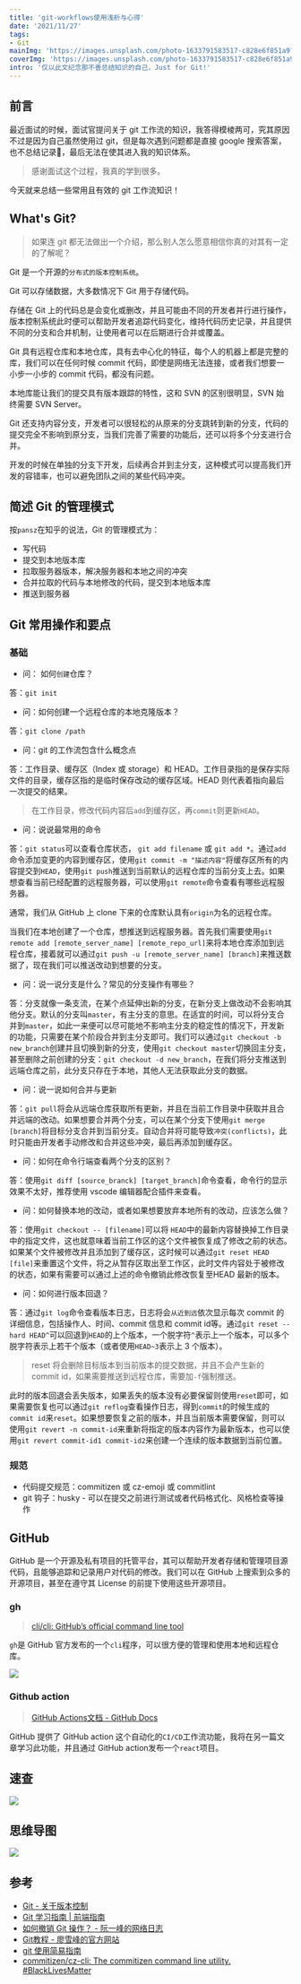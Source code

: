 ```yaml
---
title: 'git-workflows使用浅析与心得'
date: '2021/11/27'
tags:
- Git
mainImg: 'https://images.unsplash.com/photo-1633791583517-c828e6f851a9?crop=entropy&cs=tinysrgb&fit=max&fm=jpg&ixid=MnwxNjUyNjZ8MHwxfHJhbmRvbXx8fHx8fHx8fDE2MzgwMDM2MzA&ixlib=rb-1.2.1&q=80&w=1080'
coverImg: 'https://images.unsplash.com/photo-1633791583517-c828e6f851a9?crop=entropy&cs=tinysrgb&fit=max&fm=jpg&ixid=MnwxNjUyNjZ8MHwxfHJhbmRvbXx8fHx8fHx8fDE2MzgwMDM2MzA&ixlib=rb-1.2.1&q=80&w=400'
intro: '仅以此文纪念那不善总结知识的自己，Just for Git!'
---
```


## 前言

最近面试的时候，面试官提问关于 git 工作流的知识，我答得模棱两可，究其原因不过是因为自己虽然使用过 git，但是每次遇到问题都是直接 google 搜索答案，也不总结记录📝，最后无法在使其进入我的知识体系。

> 感谢面试这个过程，我真的学到很多。

今天就来总结一些常用且有效的 git 工作流知识！

## What's Git?

> 如果连 git 都无法做出一个介绍，那么别人怎么愿意相信你真的对其有一定的了解呢？

Git 是一个开源的`分布式的版本控制系统`。

Git 可以存储数据，大多数情况下 Git 用于存储代码。

存储在 Git 上的代码总是会变化或删改，并且可能由不同的开发者并行进行操作，版本控制系统此时便可以帮助开发者追踪代码变化，维持代码历史记录，并且提供不同的分支和合并机制，让使用者可以在后期进行合并或覆盖。

Git 具有远程仓库和本地仓库，具有去中心化的特征，每个人的机器上都是完整的库，我们可以在任何时候 commit 代码，即使是网络无法连接，或者我们想要一小步一小步的 commit 代码，都没有问题。

本地库能让我们的提交具有版本跟踪的特性，这和 SVN 的区别很明显，SVN 始终需要 SVN Server。

Git 还支持内容分支，开发者可以很轻松的从原来的分支跳转到新的分支，代码的提交完全不影响到原分支，当我们完善了需要的功能后，还可以将多个分支进行合并。

开发的时候在单独的分支下开发，后续再合并到主分支，这种模式可以提高我们开发的容错率，也可以避免团队之间的某些代码冲突。

## 简述 Git 的管理模式

按`pansz`在知乎的说法，Git 的管理模式为：

- 写代码
- 提交到本地版本库
- 拉取服务器版本，解决服务器和本地之间的冲突
- 合并拉取的代码与本地修改的代码，提交到本地版本库
- 推送到服务器

## Git 常用操作和要点

### 基础

- 问： 如何`创建`仓库？

答：`git init`



- 问：如何创建一个远程仓库的本地克隆版本？

答：`git clone /path`



- 问：git 的工作流包含什么概念点

答：工作目录、缓存区（Index 或 storage）和 HEAD。工作目录指的是保存实际文件的目录，缓存区指的是临时保存改动的缓存区域。HEAD 则代表着指向最后一次提交的结果。

> 在工作目录，修改代码内容后`add`到缓存区，再`commit`则更新`HEAD`。



- 问：说说最常用的命令

答：`git status`可以查看仓库状态， `git add filename` 或 `git add *`。通过`add`命令添加变更的内容到缓存区，使用`git commit -m "描述内容"`将缓存区所有的内容提交到`HEAD`，使用`git push`推送到当前默认的远程仓库的当前分支上去。如果想查看当前已经配置的远程服务器，可以使用`git remote`命令查看有哪些远程服务器。

通常，我们从 GitHub 上 clone 下来的仓库默认具有`origin`为名的远程仓库。

当我们在本地创建了一个仓库，想推送到远程服务器。首先我们需要使用`git remote add [remote_server_name] [remote_repo_url]`来将本地仓库添加到远程仓库，接着就可以通过`git push -u [remote_server_name] [branch]`来推送数据了，现在我们可以推送改动到想要的分支。



- 问：说一说分支是什么？常见的分支操作有哪些？

答：分支就像一条支流，在某个点延伸出新的分支，在新分支上做改动不会影响其他分支。默认的分支叫`master`，有主分支的意思。在适宜的时间，可以将分支合并到`master`，如此一来便可以尽可能地不影响主分支的稳定性的情况下，开发新的功能，只需要在某个阶段合并到主分支即可。我们可以通过`git checkout -b new_branch`创建并且切换到新的分支，使用`git checkout master`切换回主分支，甚至删除之前创建的分支：`git checkout -d new_branch`，在我们将分支推送到远端仓库之前，此分支只存在于本地，其他人无法获取此分支的数据。



- 问：说一说如何合并与更新

答：`git pull`将会从远端仓库获取所有更新，并且在当前工作目录中获取并且合并远端的改动。如果想要合并两个分支，可以在某个分支下使用`git merge [branch]`将目标分支合并到当前分支。自动合并将可能导致`冲突(conflicts)`，此时只能由开发者手动修改和合并这些冲突，最后再添加到缓存区。



- 问：如何在命令行端查看两个分支的区别？

答：使用`git diff [source_branck] [target_branch]`命令查看，命令行的显示效果不太好，推荐使用 vscode 编辑器配合插件来查看。



- 问：如何替换本地的改动，或者如果想要放弃本地所有的改动，应该怎么做？

答：使用`git checkout -- [filename]`可以将 `HEAD`中的最新内容替换掉工作目录中的指定文件，这也就意味着当前工作区的这个文件被恢复成了修改之前的状态。如果某个文件被修改并且添加到了缓存区，这时候可以通过`git reset HEAD [file]`来重置这个文件，将之从暂存区取出至工作区，此时文件内容处于被修改的状态，如果有需要可以通过上述的命令撤销此修改恢复至HEAD 最新的版本。



- 问：如何进行版本回退？

答：通过`git log`命令查看版本日志，日志将会`从近到远`依次显示每次 commit 的详细信息，包括操作人、时间、commit 信息和 commit id等。通过`git reset --hard HEAD^`可以回退到`HEAD`的上个版本，一个脱字符`^`表示上一个版本，可以多个脱字符表示上若干个版本（或者使用`HEAD~3`表示上 3 个版本）。

> reset 将会删除目标版本到当前版本的提交数据，并且不会产生新的 commit id，如果需要推送到远程仓库，需要加`-f`强制推送。

此时的版本回退会丢失版本，如果丢失的版本没有必要保留则使用`reset`即可，如果需要恢复也可以通过`git reflog`查看操作日志，得到`commit`的时候生成的`commit id`来`reset`。如果想要恢复之前的版本，并且当前版本需要保留，则可以使用`git revert -n commit-id`来重新将指定的版本内容作为最新版本，也可以使用`git revert commit-id1 commit-id2`来创建一个连续的版本数据到当前位置。



### 规范

- 代码提交规范：commitizen 或 cz-emoji 或 commitlint
- git 钩子：husky - 可以在提交之前进行测试或者代码格式化、风格检查等操作



## GitHub

GitHub 是一个开源及私有项目的托管平台，其可以帮助开发者存储和管理项目源代码，且能够追踪和记录用户对代码的修改。我们可以在 GitHub 上搜索到众多的开源项目，甚至在遵守其 License 的前提下使用这些开源项目。

### gh

> [cli/cli: GitHub’s official command line tool](https://github.com/cli/cli)

`gh`是 GitHub 官方发布的一个`cli`程序，可以很方便的管理和使用本地和远程仓库。

![](https://user-images.githubusercontent.com/98482/84171218-327e7a80-aa40-11ea-8cd1-5177fc2d0e72.png)

### Github action

> [GitHub Actions文档 - GitHub Docs](about:blank#blocked)

GitHub 提供了 GitHub action 这个自动化的`CI/CD`工作流功能，我将在另一篇文章学习此功能，并且通过 GitHub action发布一个`react`项目。

## 速查

![](https://rualc.com/assets/img/git-cheatsheet-cn.9c8eed56.jpeg)



## 思维导图

![](https://rualc.com/assets/img/git-mindmap-fs8.bbfa1ac3.png)

## 参考

- [Git - 关于版本控制](https://git-scm.com/book/zh/v2/%E8%B5%B7%E6%AD%A5-%E5%85%B3%E4%BA%8E%E7%89%88%E6%9C%AC%E6%8E%A7%E5%88%B6)
- [Git 学习指南 | 前端指南](https://rualc.com/cs/git/#git-gong-ju)
- [如何撤销 Git 操作？ - 阮一峰的网络日志](https://www.ruanyifeng.com/blog/2019/12/git-undo.html)
- [Git教程 - 廖雪峰的官方网站](https://www.liaoxuefeng.com/wiki/896043488029600)
- [git 使用简易指南](https://www.bootcss.com/p/git-guide/)
- [commitizen/cz-cli: The commitizen command line utility. #BlackLivesMatter](https://github.com/commitizen/cz-cli)


